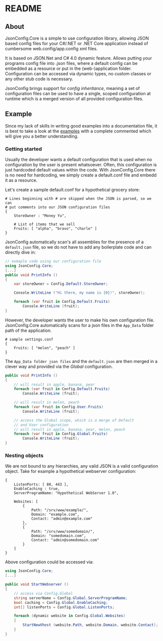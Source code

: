 README
=====================

## About
JsonConfig.Core is a simple to use configuration library, allowing JSON based config files for your C#/.NET or .NET Core application instead of cumbersome web.config/app.config xml files.

It is based on JSON.Net and C# 4.0 dynamic feature. Allows putting your programs config file into .json files, where a default config can be embedded as a resource or put in the (web-)application folder. Configuration can be accessed via dynamic types, no custom classes or any other stub code is necessary.

JsonConfig brings support for *config inheritance*, meaning a set of configuration files can be used to have a single, scoped configuration at runtime which is a merged version of all provided configuration files.

## Example

Since my lack of skills in writing good examples into a documentation file, it is best to take a look at the [examples](https://github.com/lettucebo/JsonConfig.Core/tree/master/JsonConfig.Core.Example) with a complete commented which will give you a better understanding.

### Getting started

Usually the developer wants a default configuration that is used when no configuration by the user is present whatsoever. Often, this configuration is just hardcoded default values within the code. With JsonConfig.Core there is no need for hardcoding, we simply create a default.conf file and embedd it as a resource.

Let's create a sample default.conf for a hypothetical grocery store:

```
# Lines beginning with # are skipped when the JSON is parsed, so we can
# put comments into our JSON configuration files
{
	StoreOwner : "Money Yu",

	# List of items that we sell
	Fruits: [ "alpha", "bravo", "charle" ]
}
```

JsonConfig automatically scan's all assemblies for the presence of a `default.json` file, so we do not have to add any boilerplate code and can directly dive in:

```csharp
// exmaple code using our configuration file
using JsonConfig.Core;
[...]
public void PrintInfo () 
{
	var storeOwner = Config.Default.StoreOwner;

	Console.WriteLine ("Hi there, my name is {0}!", storeOwner);

	foreach (var fruit in Config.Default.Fruits)
		Console.WriteLine (fruit);
}
```
However, the developer wants the user to make his own configuration file. JsonConfig.Core automatically scans for a json files in the `App_Data` folder path of the application.

```
# sample settings.conf
{
	Fruits: [ "melon", "peach" ]	
}
```

The `App_Data folder json files` and the `default.json` are then merged in a clever way and provided via the *Global* configuration.

```csharp
public void PrintInfo () 
{
	// will result in apple, banana, pear 
	foreach (var fruit in Config.Default.Fruits)
		Console.WriteLine (fruit);

	// will result in melon, peach
	foreach (var fruit in Config.User.Fruits)
		Console.WriteLine (fruit);

	// access the Global scope, which is a merge of Default
	// and User configuration
	// will result in apple, banana, pear, melon, peach
	foreach (var fruit in Config.Global.Fruits)
		Console.WriteLine (fruit);
}
```

### Nesting objects

We are not bound to any hierarchies, any valid JSON is a valid configuration
object. Take for example a hypothetical webserver configuration:

```
{
	ListenPorts: [ 80, 443 ],
	EnableCaching : true,
	ServerProgramName: "Hypothetical WebServer 1.0",

	Websites: [
		{
			Path: "/srv/www/example/",
			Domain: "example.com",
			Contact: "admin@example.com"	
		},
		{
			Path: "/srv/www/somedomain/",
			Domain: "somedomain.com",
			Contact: "admin@somedomain.com"
		}
	]
}
```

Above configuration could be accessed via:

```csharp
using JsonConfig.Core;
[...]

public void StartWebserver () 
{
	// access via Config.Global
	string serverName = Config.Global.ServerProgramName;
	bool caching = Config.Global.EnableCaching;
	int[] listenPorts = Config.Global.ListenPorts;

	foreach (dynamic website in Config.Global.Websites) 
	{
		StartNewVhost (website.Path, website.Domain, website.Contact);
	}
}
```
